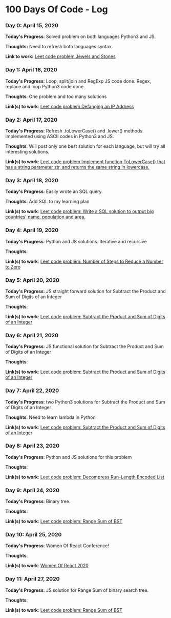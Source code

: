 
# 100 Days Of Code - Log

### Day 0: April 15, 2020

**Today's Progress**: Solved problem on both languages Python3 and JS.

**Thoughts:** Need to refresh both languages syntax.

**Link to work:** [Leet code problem Jewels and Stones](leetcode.com/problems/jewels-and-stones/)

### Day 1: April 16, 2020

**Today's Progress**: Loop, split/join and RegExp JS code done. Regex, replace and loop Python3 code done.

**Thoughts**: One problem and too many solutions

**Link(s) to work**: [Leet code problem Defanging an IP Address](https://leetcode.com/problems/defanging-an-ip-address/)

### Day 2: April 17, 2020

**Today's Progress**: Refresh .toLowerCase() and .lower() methods. Implemented using ASCII codes in Python3 and JS.

**Thoughts**: Will post only one best solution for each language, but will try all interesting solutions.

**Link(s) to work**: [Leet code problem Implement function ToLowerCase() that has a string parameter str, and returns the same string in lowercase.](https://leetcode.com/problems/to-lower-case/)

### Day 3: April 18, 2020

**Today's Progress**: Easily wrote an SQL query. 

**Thoughts**: Add SQL to my learning plan

**Link(s) to work**: [Leet code problem: Write a SQL solution to output big countries' name, population and area.](https://leetcode.com/problems/big-countries/)

### Day 4: April 19, 2020

**Today's Progress**:  Python and JS solutions. Iterative and recursive

**Thoughts**: 

**Link(s) to work**: [Leet code problem: Number of Steps to Reduce a Number to Zero](https://leetcode.com/problems/number-of-steps-to-reduce-a-number-to-zero/)

### Day 5: April 20, 2020

**Today's Progress**: JS straight forward solution for Subtract the Product and Sum of Digits of an Integer 

**Thoughts**: 

**Link(s) to work**: [Leet code problem: Subtract the Product and Sum of Digits of an Integer](https://leetcode.com/problems/subtract-the-product-and-sum-of-digits-of-an-integer/)

### Day 6: April 21, 2020

**Today's Progress**: JS functional solution for Subtract the Product and Sum of Digits of an Integer 

**Thoughts**: 

**Link(s) to work**: [Leet code problem: Subtract the Product and Sum of Digits of an Integer](https://leetcode.com/problems/subtract-the-product-and-sum-of-digits-of-an-integer/)

### Day 7: April 22, 2020

**Today's Progress**: two Python3 solutions for Subtract the Product and Sum of Digits of an Integer

**Thoughts**: Need to learn lambda in Python

**Link(s) to work**: [Leet code problem: Subtract the Product and Sum of Digits of an Integer](https://leetcode.com/problems/subtract-the-product-and-sum-of-digits-of-an-integer/)

### Day 8: April 23, 2020

**Today's Progress**: Python and JS solutions for this problem

**Thoughts**: 

**Link(s) to work**: [Leet code problem: Decompress Run-Length Encoded List](https://leetcode.com/problems/decompress-run-length-encoded-list/)

### Day 9: April 24, 2020

**Today's Progress**: Binary tree.

**Thoughts**: 

**Link(s) to work**: [Leet code problem: Range Sum of BST](https://leetcode.com/problems/range-sum-of-bst/)

### Day 10: April 25, 2020

**Today's Progress**: Women Of React Conference!

**Thoughts**: 

**Link(s) to work**: [Women Of React 2020](https://womenofreact.com/)

### Day 11: April 27, 2020

**Today's Progress**: JS solution for Range Sum of binary search tree.

**Thoughts**: 

**Link(s) to work**: [Leet code problem: Range Sum of BST](https://leetcode.com/problems/range-sum-of-bst/)
